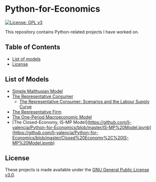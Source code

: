 # Python-for-Economics
[![License: GPL v3](https://img.shields.io/badge/License-GPLv3-blue.svg)](https://www.gnu.org/licenses/gpl-3.0)

This repository contains Python-related projects I have worked on. 

## Table of Contents
- [List of models](#List-Models)
- [License](#License)

## List of Models <a name="List-Models"></a>
- [Simple Malthusian Model](https://github.com/lj-valencia/Python-for-Economics/blob/master/Malthusian%20Model.ipynb)
- [The Representative Consumer](https://github.com/lj-valencia/Python-for-Economics/blob/master/One-Period%20Macroeconomic%20Model%20-%20The%20Representative%20Consumer.ipynb)
  - [The Representative Consumer: Scenarios and the Labour Supply Curve](https://github.com/lj-valencia/Python-for-Economics/blob/master/One-Period%20Macroeconomic%20Model%20-%20Scenarios%20%26%20The%20Labour%20Supply%20Curve.ipynb)
- [The Representative Firm](https://github.com/lj-valencia/Python-for-Economics/blob/master/One-Period%20Macroeconomic%20Model%20-%20The%20Representative%20Firm.ipynb)
- [The One-Period Macroeconomic Model](https://github.com/lj-valencia/Python-for-Economics/blob/master/The%20One-Period%20Macroeconomic%20Model.ipynb)
- [The Closed-Economy, IS-MP Model](https://github.com/lj-valencia/Python-for-Economics/blob/master/IS-MP%20Model.ipynb](https://github.com/lj-valencia/Python-for-Economics/blob/master/Closed%20Economy%2C%20IS-MP%20Model.ipynb)

## License <a name="License"></a>
These projects is made available under the [GNU General Public License v3.0](https://www.gnu.org/licenses/gpl-3.0.en.html).
